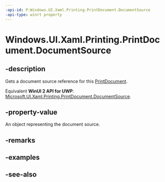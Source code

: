 ```yaml
---
-api-id: P:Windows.UI.Xaml.Printing.PrintDocument.DocumentSource
-api-type: winrt property
---
```


<!-- Property syntax
public Windows.Graphics.Printing.IPrintDocumentSource DocumentSource { get; }
-->

# Windows.UI.Xaml.Printing.PrintDocument.DocumentSource

## -description
Gets a document source reference for this [PrintDocument](printdocument.md).

Equivalent **WinUI 2 API for UWP**: [Microsoft.UI.Xaml.Printing.PrintDocument.DocumentSource](/windows/winui/api/microsoft.ui.xaml.printing.printdocument.documentsource).

## -property-value
An object representing the document source. 
<!--something here is very incomplete because the interface has no members ATM-->

## -remarks

## -examples

## -see-also
